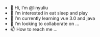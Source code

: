 - 👋 Hi, I’m @linyuliu
- 👀 I’m interested in eat sleep and play
- 🌱 I’m currently learning vue 3.0 and java
- 💞️ I’m looking to collaborate on ...
- 📫 How to reach me ...


